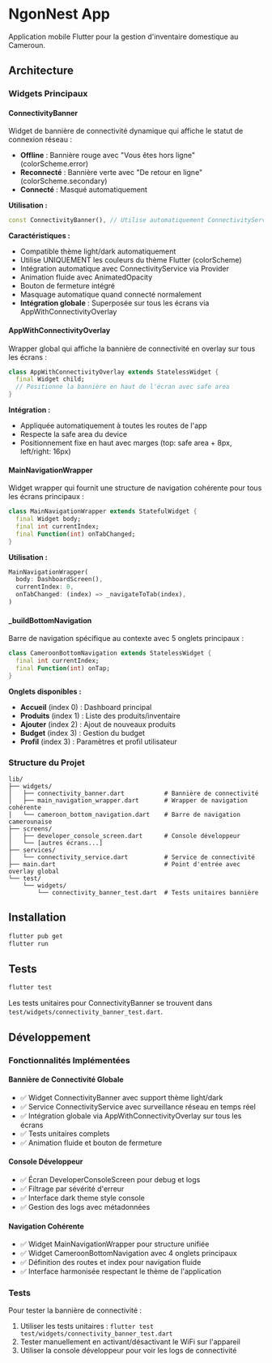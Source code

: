 # NgonNest App

Application mobile Flutter pour la gestion d'inventaire domestique au Cameroun.

## Architecture

### Widgets Principaux

#### ConnectivityBanner
Widget de bannière de connectivité dynamique qui affiche le statut de connexion réseau :

- **Offline** : Bannière rouge avec "Vous êtes hors ligne" (colorScheme.error)
- **Reconnecté** : Bannière verte avec "De retour en ligne" (colorScheme.secondary)
- **Connecté** : Masqué automatiquement

**Utilisation :**
```dart
const ConnectivityBanner(), // Utilise automatiquement ConnectivityService
```

**Caractéristiques :**
- Compatible thème light/dark automatiquement
- Utilise UNIQUEMENT les couleurs du thème Flutter (colorScheme)
- Intégration automatique avec ConnectivityService via Provider
- Animation fluide avec AnimatedOpacity
- Bouton de fermeture intégré
- Masquage automatique quand connecté normalement
- **Intégration globale** : Superposée sur tous les écrans via AppWithConnectivityOverlay

#### AppWithConnectivityOverlay
Wrapper global qui affiche la bannière de connectivité en overlay sur tous les écrans :

```dart
class AppWithConnectivityOverlay extends StatelessWidget {
  final Widget child;
  // Positionne la bannière en haut de l'écran avec safe area
}
```

**Intégration :**
- Appliquée automatiquement à toutes les routes de l'app
- Respecte la safe area du device
- Positionnement fixe en haut avec marges (top: safe area + 8px, left/right: 16px)

#### MainNavigationWrapper
Widget wrapper qui fournit une structure de navigation cohérente pour tous les écrans principaux :

```dart
class MainNavigationWrapper extends StatefulWidget {
  final Widget body;
  final int currentIndex;
  final Function(int) onTabChanged;
}
```

**Utilisation :**
```dart
MainNavigationWrapper(
  body: DashboardScreen(),
  currentIndex: 0,
  onTabChanged: (index) => _navigateToTab(index),
)
```

#### _buildBottomNavigation
Barre de navigation spécifique au contexte  avec 5 onglets principaux :

```dart
class CameroonBottomNavigation extends StatelessWidget {
  final int currentIndex;
  final Function(int) onTap;
}
```

**Onglets disponibles :**
- **Accueil** (index 0) : Dashboard principal
- **Produits** (index 1) : Liste des produits/inventaire
- **Ajouter** (index 2) : Ajout de nouveaux produits
- **Budget** (index 3) : Gestion du budget
- **Profil** (index 3) : Paramètres et profil utilisateur

### Structure du Projet

```
lib/
├── widgets/
│   ├── connectivity_banner.dart           # Bannière de connectivité
│   ├── main_navigation_wrapper.dart       # Wrapper de navigation cohérente
│   └── cameroon_bottom_navigation.dart    # Barre de navigation camerounaise
├── screens/
│   ├── developer_console_screen.dart      # Console développeur
│   └── [autres écrans...]
├── services/
│   └── connectivity_service.dart          # Service de connectivité
├── main.dart                              # Point d'entrée avec overlay global
└── test/
    └── widgets/
        └── connectivity_banner_test.dart  # Tests unitaires bannière
```

## Installation

```bash
flutter pub get
flutter run
```

## Tests

```bash
flutter test
```

Les tests unitaires pour ConnectivityBanner se trouvent dans `test/widgets/connectivity_banner_test.dart`.

## Développement

### Fonctionnalités Implémentées

#### Bannière de Connectivité Globale
- ✅ Widget ConnectivityBanner avec support thème light/dark
- ✅ Service ConnectivityService avec surveillance réseau en temps réel
- ✅ Intégration globale via AppWithConnectivityOverlay sur tous les écrans
- ✅ Tests unitaires complets
- ✅ Animation fluide et bouton de fermeture

#### Console Développeur
- ✅ Écran DeveloperConsoleScreen pour debug et logs
- ✅ Filtrage par sévérité d'erreur
- ✅ Interface dark theme style console
- ✅ Gestion des logs avec métadonnées

#### Navigation Cohérente
- ✅ Widget MainNavigationWrapper pour structure unifiée
- ✅ Widget CameroonBottomNavigation avec 4 onglets principaux
- ✅ Définition des routes et index pour navigation fluide
- ✅ Interface harmonisée respectant le thème de l'application

### Tests
Pour tester la bannière de connectivité :
1. Utiliser les tests unitaires : `flutter test test/widgets/connectivity_banner_test.dart`
2. Tester manuellement en activant/désactivant le WiFi sur l'appareil
3. Utiliser la console développeur pour voir les logs de connectivité
